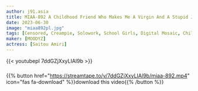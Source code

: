 ```yaml
---
author: j91.asia
title: MIAA-892 A Childhood Friend Who Makes Me A Virgin And A Stupid J-kei Gal's Yarima ●
date: 2023-06-30
image: "miaa892pl.jpg"
tags: [Censored, Creampie, Solowork, School Girls, Digital Mosaic, Childhood Friend]
maker: [MOODYZ]
actress: [Saitou Amiri]
---
```



{{< youtubepl 7ddGZjXxyLIAl9b >}}
###

{{% button href="https://streamtape.to/v/7ddGZjXxyLIAl9b/miaa-892.mp4" icon="fas fa-download" %}}download this video{{% /button %}}

